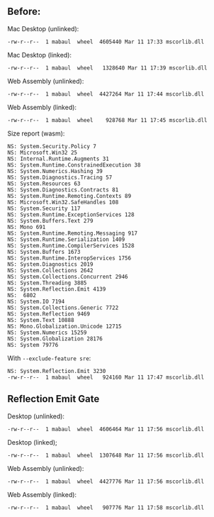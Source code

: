## Before:

Mac Desktop (unlinked):

```
-rw-r--r--  1 mabaul  wheel  4605440 Mar 11 17:33 mscorlib.dll
```

Mac Desktop (linked):

```
-rw-r--r--  1 mabaul  wheel   1328640 Mar 11 17:39 mscorlib.dll
```

Web Assembly (unlinked):

```
-rw-r--r--  1 mabaul  wheel  4427264 Mar 11 17:44 mscorlib.dll
```

Web Assembly (linked):

```
-rw-r--r--  1 mabaul  wheel    928768 Mar 11 17:45 mscorlib.dll
```

Size report (wasm):

```
NS: System.Security.Policy 7
NS: Microsoft.Win32 25
NS: Internal.Runtime.Augments 31
NS: System.Runtime.ConstrainedExecution 38
NS: System.Numerics.Hashing 39
NS: System.Diagnostics.Tracing 57
NS: System.Resources 63
NS: System.Diagnostics.Contracts 81
NS: System.Runtime.Remoting.Contexts 89
NS: Microsoft.Win32.SafeHandles 108
NS: System.Security 117
NS: System.Runtime.ExceptionServices 128
NS: System.Buffers.Text 279
NS: Mono 691
NS: System.Runtime.Remoting.Messaging 917
NS: System.Runtime.Serialization 1409
NS: System.Runtime.CompilerServices 1528
NS: System.Buffers 1673
NS: System.Runtime.InteropServices 1756
NS: System.Diagnostics 2019
NS: System.Collections 2642
NS: System.Collections.Concurrent 2946
NS: System.Threading 3885
NS: System.Reflection.Emit 4139
NS:  6802
NS: System.IO 7194
NS: System.Collections.Generic 7722
NS: System.Reflection 9469
NS: System.Text 10888
NS: Mono.Globalization.Unicode 12715
NS: System.Numerics 15259
NS: System.Globalization 28176
NS: System 79776
```

With `--exclude-feature sre`:

```
NS: System.Reflection.Emit 3230
-rw-r--r--  1 mabaul  wheel   924160 Mar 11 17:47 mscorlib.dll
```

## Reflection Emit Gate

Desktop (unlinked):

```
-rw-r--r--  1 mabaul  wheel  4606464 Mar 11 17:56 mscorlib.dll
```

Desktop (linked);

```
-rw-r--r--  1 mabaul  wheel  1307648 Mar 11 17:56 mscorlib.dll
```

Web Assembly (unlinked):

```
-rw-r--r--  1 mabaul  wheel  4427776 Mar 11 17:56 mscorlib.dll
```

Web Assembly (linked):

```
-rw-r--r--  1 mabaul  wheel   907776 Mar 11 17:58 mscorlib.dll
```

